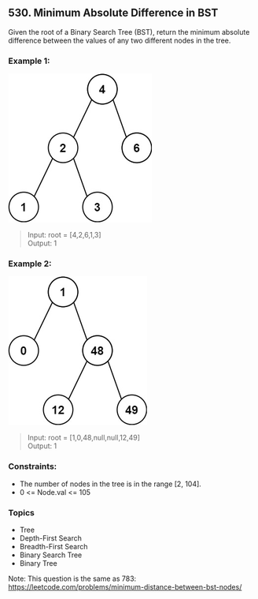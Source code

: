 ## 530. Minimum Absolute Difference in BST
Given the root of a Binary Search Tree (BST), return the minimum absolute difference between the values of any two different nodes in the tree.

### Example 1:

![](./image1.jpg)

> Input: root = [4,2,6,1,3]<br/>
> Output: 1

### Example 2:

![](./image2.jpg)

> Input: root = [1,0,48,null,null,12,49]<br/>
> Output: 1

### Constraints:

- The number of nodes in the tree is in the range [2, 104].
- 0 <= Node.val <= 105

### Topics

- Tree
- Depth-First Search
- Breadth-First Search
- Binary Search Tree
- Binary Tree

Note: This question is the same as 783: https://leetcode.com/problems/minimum-distance-between-bst-nodes/